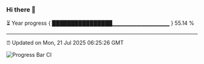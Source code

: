 ### Hi there 👋

⏳ Year progress { ████████████████▁▁▁▁▁▁▁▁▁▁▁▁▁▁ } 55.14 %

---

⏰ Updated on Mon, 21 Jul 2025 06:25:26 GMT

![Progress Bar CI](https://github.com/liununu/liununu/workflows/Progress%20Bar%20CI/badge.svg)
